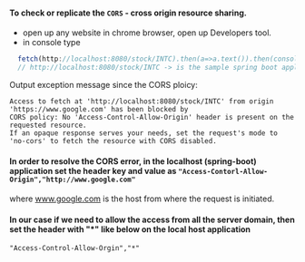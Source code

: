 #### To check or replicate the `CORS` - cross origin resource sharing.
  - open up any website in chrome browser, open up Developers tool.
  - in console type 
  ```js
    fetch(http://localhost:8080/stock/INTC).then(a=>a.text()).then(console.log);
    // http://localhost:8080/stock/INTC -> is the sample spring boot applicaton running on local host
  ```
  Output exception message since the CORS ploicy:
  ```
  Access to fetch at 'http://localhost:8080/stock/INTC' from origin 'https://www.google.com' has been blocked by 
  CORS policy: No 'Access-Control-Allow-Origin' header is present on the requested resource.
  If an opaque response serves your needs, set the request's mode to 'no-cors' to fetch the resource with CORS disabled.
  ```
  
  #### In order to resolve the CORS error, in the localhost (spring-boot) application set the header key and value as `"Access-Contorl-Allow-Origin","http://www.google.com"`
  where www.google.com is the host from where the request is initiated.
  
  #### In our case if we need to allow the access from all the server domain, then set the header with "*" like below on the local host application
  ```
  "Access-Control-Allow-Orgin","*"
  ```
